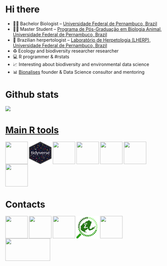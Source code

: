 # Hi there

- 🧑‍🎓 Bachelor Biologist – [Universidade Federal de Pernambuco, Brazil](https://www.ufpe.br)
- 🧑‍🎓 Master Student – [Programa de Pós-Graduação em Biologia Animal, Universidade Federal de Pernambuco, Brazil](https://sites.ufpe.br/ppgba)
- 🐸 Brazilian herpertologist – [Laboratório de Herpetologia (LHERP), Universidade Federal de Pernambuco, Brazil](https://sites.ufpe.br/herpetologia)
- ♻️ Ecology and biodiversity researcher researcher
- 💻 R programmer & #rstats
- 📈 Interesting about biodiversity and environmental data science
- 📊 [Bionalises](https://beacons.ai/bionalises) founder & Data Science consultor and mentoring

# Github stats

<div>
  <a href="https://github.com/Edbbioeco">
  <img heigth="180cm" src="https://github-readme-stats.vercel.app/api?username=Edbbioeco&show_icons=true&theme=dark"/>
</div>

# Main R tools

<div> 
  <a href = "https://www.r-project.org/"><img align="center" height="70" width="70" src="https://cdn.jsdelivr.net/gh/devicons/devicon/icons/r/r-original.svg" target="_blank"></a>
  <a href = "https://www.tidyverse.org/" target="_blank"><img align="center" height="70" width="70" src="https://github.com/rstudio/hex-stickers/blob/main/SVG/tidyverse.svg" target="_blank"></a>
  <a href = "https://easystats.github.io/performance" target="_blank"><img align="center" height="70" width="70" src="https://i.imgur.com/l531sOW.png" target="_blank"></a>
  <a href = "https://github.com/ipeaGIT/geobr" target="_blank"><img align="center" height="70" width="70" src="https://pbs.twimg.com/media/EVBsvxoX0AEUEsE.png" target="_blank"></a>
  <a href = "https://rspatial.github.io/terra"><img align="center" height="70" width="70" src="https://rspatial.github.io/terra/logo.png" target="_blank"></a>
  <a href = "https://dieghernan.github.io/tidyterra"><img align="center" height="70" width="70" src="https://dieghernan.github.io/tidyterra/logo.png" target="_blank"></a>
  <a href = "https://r-spatial.github.io/sf"><img align="center" height="70" width="70" src="https://r-graph-gallery.com/img/r-package-img/sf.png" target="_blank"></a>
</div>

# Contacts

<div> 
  <a href = "mailto:edsonbbiologia@gmail.com"><img align="center" height="70" width="70" src="https://upload.wikimedia.org/wikipedia/commons/thumb/7/7e/Gmail_icon_%282020%29.svg/2560px-Gmail_icon_%282020%29.svg.png" target="_blank"></a>
  <a href="https://www.instagram.com/edbbio" target="_blank"><img align="center" height="70" width="70" src="https://upload.wikimedia.org/wikipedia/commons/thumb/5/58/Instagram-Icon.png/1200px-Instagram-Icon.png" target="_blank"></a>
  <a href="https://www.instagram.com/bionalises" target="_blank"><img align="center" height="70" width="70" src="https://upload.wikimedia.org/wikipedia/commons/thumb/5/58/Instagram-Icon.png/1200px-Instagram-Icon.png" target="_blank"></a>
  <a href = "https://beacons.ai/bionalises"><img align="center" height="70" width="70" src="logo.png" target="_blank"></a>
  <a href = "http://lattes.cnpq.br/7652604604482680"><img align="center" height="70" width="70" src="https://www.ufpb.br/ppgs/contents/imagens/logo-lattes.png/@@images/aed78269-8ef2-4e2b-9f8a-a687fba40bfd.png" target="_blank"></a>
  <a href = "https://orcid.org/0009-0003-9116-2020"><img align="center" height="70" width="140" src="https://upload.wikimedia.org/wikipedia/commons/thumb/b/b3/ORCID_logo_with_tagline.svg/768px-ORCID_logo_with_tagline.svg.png" target="_blank"></a>
</div>

